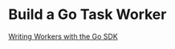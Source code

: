 # Build a Go Task Worker

[Writing Workers with the Go SDK](https://github.com/swift-conductor/conductor-client-golang/blob/main/docs/readme/workers.md)

